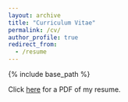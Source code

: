 ```yaml
---
layout: archive
title: "Curriculum Vitae"
permalink: /cv/
author_profile: true
redirect_from:
  - /resume
---
```


{% include base_path %}

Click [here](../files/resume.pdf) for a PDF of my resume.
